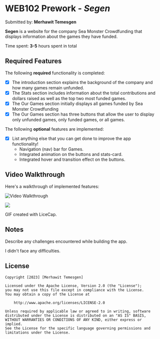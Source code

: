 # WEB102 Prework - *Segen*

Submitted by: **Merhawit Temesgen**

**Segen** is a website for the company Sea Monster Crowdfunding that displays information about the games they have funded.

Time spent: **3-5** hours spent in total

## Required Features

The following **required** functionality is completed:

* [x] The introduction section explains the background of the company and how many games remain unfunded.
* [x] The Stats section includes information about the total contributions and dollars raised as well as the top two most funded games.
* [x] The Our Games section initially displays all games funded by Sea Monster Crowdfunding
* [x] The Our Games section has three buttons that allow the user to display only unfunded games, only funded games, or all games.

The following **optional** features are implemented:

* [x] List anything else that you can get done to improve the app functionality!
    * Navigation (nav) bar for Games.
    * Integrated animation on the buttons and stats-card.
    * Integrated hover and transition effect on the buttons.

## Video Walkthrough

Here's a walkthrough of implemented features:

<img src='https://github.com/merhawit2019/web102_prework/segen.gif' title='Video Walkthrough' width='' alt='Video Walkthrough' />

![](https://github.com/merhawit2019/web102_prework/segen.gif)

GIF created with LiceCap.

## Notes

Describe any challenges encountered while building the app.

I didn't face any difficulties.

## License

    Copyright [2023] [Merhawit Temesgen]

    Licensed under the Apache License, Version 2.0 (the "License");
    you may not use this file except in compliance with the License.
    You may obtain a copy of the License at

        http://www.apache.org/licenses/LICENSE-2.0

    Unless required by applicable law or agreed to in writing, software
    distributed under the License is distributed on an "AS IS" BASIS,
    WITHOUT WARRANTIES OR CONDITIONS OF ANY KIND, either express or implied.
    See the License for the specific language governing permissions and
    limitations under the License.
